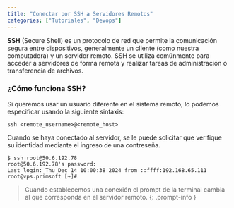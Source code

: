```yaml
---
title: "Conectar por SSH a Servidores Remotos"
categories: ["Tutoriales", "Devops"]
---
```


**SSH** (Secure Shell) es un protocolo de red que permite la comunicación segura entre dispositivos, generalmente un cliente (como nuestra computadora) y un servidor remoto. SSH se utiliza comúnmente para acceder a servidores de forma remota y realizar tareas de administración o transferencia de archivos.


### ¿Cómo funciona SSH?

Si queremos usar un usuario diferente en el sistema remoto, lo podemos especificar usando la siguiente sintaxis:

```terminal
ssh <remote_username>@<remote_host>
```



Cuando se haya conectado al servidor, se le puede solicitar que verifique su identidad mediante el ingreso de una contreseña.

<div class="language-plaintext highlighter-rouge">
<div class="code-header">
  <span data-label-text="Terminal"><i class="fas fa-code fa-fw small"></i></span>
  <span class="m-4"></span>
</div>
<div class="highlight p-2">
<code><pre style="overflow: inherit;">
<span class="hl">$ ssh root@50.6.192.78</span>
root@50.6.192.78's password:
Last login: Thu Dec 14 10:00:38 2024 from ::ffff:192.168.65.111
<span class="hl">root@vps.primsoft [~]#</span>
</pre></code>
</div>
</div>

> Cuando establecemos una conexión el prompt de la terminal cambia al que corresponda en el servidor remoto.
{: .prompt-info }

